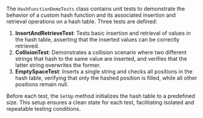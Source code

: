 The `HashFunctionDemoTests` class contains unit tests to demonstrate the behavior of a custom hash function and its associated insertion and retrieval operations on a hash table. Three tests are defined:

1. **InsertAndRetrieveTest**: Tests basic insertion and retrieval of values in the hash table, asserting that the inserted values can be correctly retrieved.
2. **CollisionTest**: Demonstrates a collision scenario where two different strings that hash to the same value are inserted, and verifies that the latter string overwrites the former.
3. **EmptySpaceTest**: Inserts a single string and checks all positions in the hash table, verifying that only the hashed position is filled, while all other positions remain null.

Before each test, the `SetUp` method initializes the hash table to a predefined size. This setup ensures a clean state for each test, facilitating isolated and repeatable testing conditions.